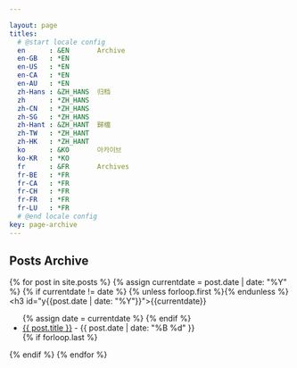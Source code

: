 ```yaml
---

layout: page
titles:
  # @start locale config
  en      : &EN       Archive
  en-GB   : *EN
  en-US   : *EN
  en-CA   : *EN
  en-AU   : *EN
  zh-Hans : &ZH_HANS  归档
  zh      : *ZH_HANS
  zh-CN   : *ZH_HANS
  zh-SG   : *ZH_HANS
  zh-Hant : &ZH_HANT  歸檔
  zh-TW   : *ZH_HANT
  zh-HK   : *ZH_HANT
  ko      : &KO       아카이브
  ko-KR   : *KO
  fr      : &FR       Archives
  fr-BE   : *FR
  fr-CA   : *FR
  fr-CH   : *FR
  fr-FR   : *FR
  fr-LU   : *FR
  # @end locale config
key: page-archive
---
```


## Posts Archive

{% for post in site.posts %}
  {% assign currentdate = post.date | date: "%Y" %}
  {% if currentdate != date %}
    {% unless forloop.first %}</ul>{% endunless %}
    <h3 id="y{{post.date | date: "%Y"}}">{{currentdate}}</h3>
    <ul>
    {% assign date = currentdate %}
  {% endif %}
    <li><a href="{{ post.url }}">{{ post.title }}</a> - {{ post.date | date: "%B %d" }}</li>
  {% if forloop.last %}</ul>{% endif %}
{% endfor %}